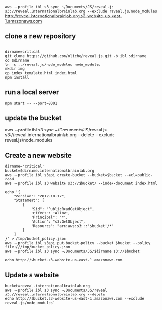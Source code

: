 
`aws --profile ibl s3 sync ~/Documents/JS/reveal.js s3://reveal.internationalbrainlab.org --exclude reveal.js/node_modules`
http://reveal.internationalbrainlab.org.s3-website-us-east-1.amazonaws.com


## clone a new repository

```shell

dirname=critical
git clone https://github.com/oliche/reveal.js.git -b ibl $dirname
cd $dirname
ln -s ../reveal.js/node_modules node_modules
mkdir img
cp index_template.html index.html
npm install
```

## run a local server
`npm start -- --port=8001`

## update the bucket
aws --profile ibl s3 sync ~/Documents/JS/reveal.js s3://reveal.internationalbrainlab.org --delete --exclude reveal.js/node_modules

## Create a new website
```shell
dirname='critical'
bucket=$dirname.internationalbrainlab.org
aws --profile ibl s3api create-bucket --bucket=$bucket --acl=public-read
aws --profile ibl s3 website s3://$bucket/ --index-document index.html

echo '{
    "Version": "2012-10-17",
    "Statement": [
        {
            "Sid": "PublicReadGetObject",
            "Effect": "Allow",
            "Principal": "*",
            "Action": "s3:GetObject",
            "Resource": "arn:aws:s3:::'$bucket'/*"
        }
    ]
}' > /tmp/bucket_policy.json
aws --profile ibl s3api put-bucket-policy --bucket $bucket --policy file:///tmp/bucket_policy.json
aws --profile ibl s3 sync ~/Documents/JS/$dirname s3://$bucket

echo http://$bucket.s3-website-us-east-1.amazonaws.com
```

## Update a website
```shell
bucket=reveal.internationalbrainlab.org
aws --profile ibl s3 sync ~/Documents/JS/reveal s3://reveal.internationalbrainlab.org --delete
echo http://$bucket.s3-website-us-east-1.amazonaws.com --exclude reveal.js/node_modules`
```


